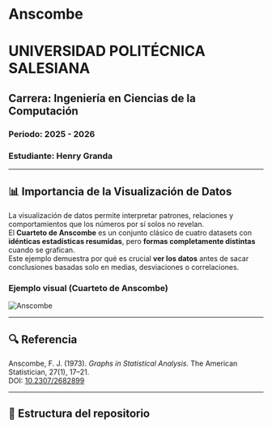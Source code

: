 # Anscombe

# UNIVERSIDAD POLITÉCNICA SALESIANA  
## Carrera: Ingeniería en Ciencias de la Computación  
### Periodo: 2025 - 2026  
### Estudiante: Henry Granda  

---

## 📊 Importancia de la Visualización de Datos

La visualización de datos permite interpretar patrones, relaciones y comportamientos que los números por sí solos no revelan.  
El **Cuarteto de Anscombe** es un conjunto clásico de cuatro datasets con **idénticas estadísticas resumidas**, pero **formas completamente distintas** cuando se grafican.  
Este ejemplo demuestra por qué es crucial **ver los datos** antes de sacar conclusiones basadas solo en medias, desviaciones o correlaciones.

### Ejemplo visual (Cuarteto de Anscombe)
![Anscombe](https://upload.wikimedia.org/wikipedia/commons/3/3e/Anscombe%27s_quartet_3.svg)

---

## 🔍 Referencia
Anscombe, F. J. (1973). *Graphs in Statistical Analysis*. The American Statistician, 27(1), 17–21.  
DOI: [10.2307/2682899](https://doi.org/10.2307/2682899)

---

## 📂 Estructura del repositorio

